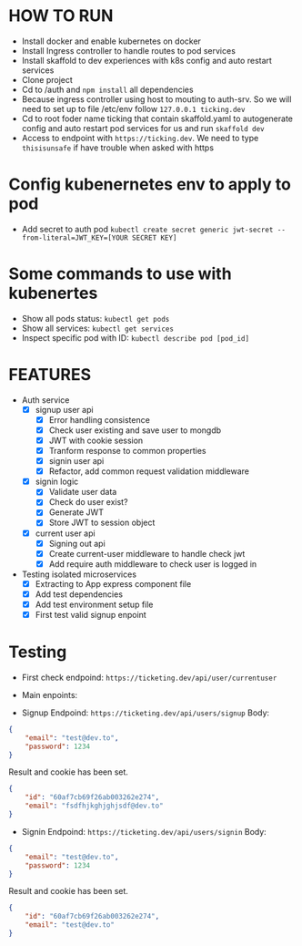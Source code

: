 # HOW TO RUN
- Install docker and enable kubernetes on docker
- Install Ingress controller to handle routes to pod services
- Install skaffold to dev experiences with k8s config and auto restart services
- Clone project
- Cd to /auth and `npm install` all dependencies
- Because ingress controller using host to mouting to auth-srv. So we will need to set up to file /etc/env follow `127.0.0.1 ticking.dev`
- Cd to root foder name ticking that contain skaffold.yaml to autogenerate config and auto restart pod services for us and run `skaffold dev`
- Access to endpoint with `https://ticking.dev`. We need to type `thisisunsafe` if have trouble when asked with https

# Config kubenernetes env to apply to pod
- Add secret to auth pod
`kubectl create secret generic jwt-secret --from-literal=JWT_KEY=[YOUR SECRET KEY]`

# Some commands to use with kubenertes
- Show all pods status: `kubectl get pods`
- Show all services: `kubectl get services`
- Inspect specific pod with ID: `kubectl describe pod [pod_id]`

# FEATURES
- Auth service
    - [x] signup user api
        - [x] Error handling consistence
        - [x] Check user existing and save user to mongdb
        - [x] JWT with cookie session
        - [x] Tranform response to common properties
        - [x] signin user api
        - [x] Refactor, add common request validation middleware
    - [x] signin logic
        - [x] Validate user data
        - [x] Check do user exist?
        - [x] Generate JWT
        - [x] Store JWT to session object
    - [x] current user api
        - [x] Signing out api
        - [x] Create current-user middleware to handle check jwt
        - [x] Add require auth middleware to check user is logged in
- Testing isolated microservices
    - [x] Extracting to App express component file
    - [x] Add test dependencies
    - [x] Add test environment setup file
    - [x] First test valid signup enpoint

# Testing
- First check endpoind: `https://ticketing.dev/api/user/currentuser`

- Main enpoints:
* Signup
Endpoind: `https://ticketing.dev/api/users/signup`
Body:
```json
{
    "email": "test@dev.to",
    "password": 1234
}
```
Result and cookie has been set.
```json
{
    "id": "60af7cb69f26ab003262e274",
    "email": "fsdfhjkghjghjsdf@dev.to"
}
```

* Signin
Endpoind: `https://ticketing.dev/api/users/signin`
Body:
```json
{
    "email": "test@dev.to",
    "password": 1234
}
```
Result and cookie has been set.
```json
{
    "id": "60af7cb69f26ab003262e274",
    "email": "test@dev.to"
}
```